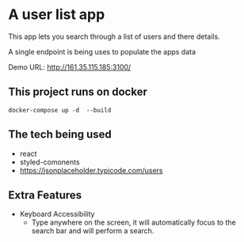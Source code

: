 # A user list app
This app lets you search through a list of users and there details.

A single endpoint is being uses to populate the apps data


Demo URL: http://161.35.115.185:3100/

## This project runs on docker
`docker-compose up -d  --build`
## The tech being used
- react
- styled-comonents
- https://jsonplaceholder.typicode.com/users

## Extra Features
- Keyboard Accessibility
  - Type anywhere on the screen, it will automatically focus to the search bar and will perform a search.




